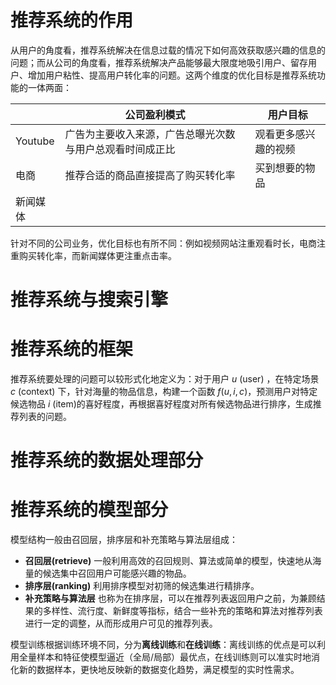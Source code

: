 

# 推荐系统的作用

从用户的角度看，推荐系统解决在信息过载的情况下如何高效获取感兴趣的信息的问题；而从公司的角度看，推荐系统解决产品能够最大限度地吸引用户、留存用户、增加用户粘性、提高用户转化率的问题。这两个维度的优化目标是推荐系统功能的一体两面：

|          | 公司盈利模式                                             | 用户目标             |
| -------- | -------------------------------------------------------- | -------------------- |
| Youtube  | 广告为主要收入来源，广告总曝光次数与用户总观看时间成正比 | 观看更多感兴趣的视频 |
| 电商     | 推荐合适的商品直接提高了购买转化率                       | 买到想要的物品       |
| 新闻媒体 |                                                          |                      |

针对不同的公司业务，优化目标也有所不同：例如视频网站注重观看时长，电商注重购买转化率，而新闻媒体更注重点击率。

# 推荐系统与搜索引擎

# 推荐系统的框架

推荐系统要处理的问题可以较形式化地定义为：对于用户 $u$ (user) ，在特定场景 $c$ (context) 下，针对海量的物品信息，构建一个函数 $f(u,i,c)$，预测用户对特定候选物品 $i$ (item)的喜好程度，再根据喜好程度对所有候选物品进行排序，生成推荐列表的问题。

# 推荐系统的数据处理部分

# 推荐系统的模型部分

模型结构一般由召回层，排序层和补充策略与算法层组成：

+ **召回层(retrieve)** 一般利用高效的召回规则、算法或简单的模型，快速地从海量的候选集中召回用户可能感兴趣的物品。
+ **排序层(ranking)** 利用排序模型对初筛的候选集进行精排序。
+ **补充策略与算法层** 也称为在排序层，可以在推荐列表返回用户之前，为兼顾结果的多样性、流行度、新鲜度等指标，结合一些补充的策略和算法对推荐列表进行一定的调整，从而形成用户可见的推荐列表。

模型训练根据训练环境不同，分为**离线训练**和**在线训练**：离线训练的优点是可以利用全量样本和特征使模型逼近（全局/局部）最优点，在线训练则可以准实时地消化新的数据样本，更快地反映新的数据变化趋势，满足模型的实时性需求。

